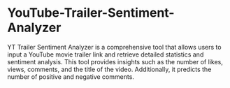 # YouTube-Trailer-Sentiment-Analyzer
YT Trailer Sentiment Analyzer is a comprehensive tool that allows users to input a YouTube movie trailer link and retrieve detailed statistics and sentiment analysis. This tool provides insights such as the number of likes, views, comments, and the title of the video. Additionally, it predicts the number of positive and negative comments.            
    
   
       
  
 
